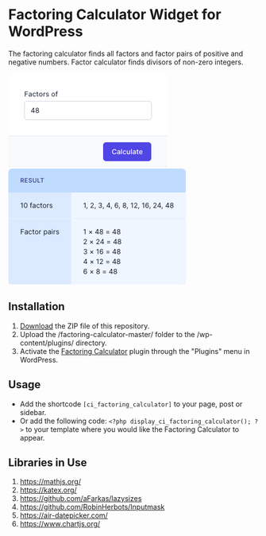 # Factoring Calculator Widget for WordPress

The factoring calculator finds all factors and factor pairs of positive and negative numbers. Factor calculator finds divisors of non-zero integers.

![Factoring Calculator Input Form](/assets/images/screenshot-1.png "Factoring Calculator Input Form")
![Factoring Calculator Calculation Results](/assets/images/screenshot-2.png "Factoring Calculator Calculation Results")

## Installation

1. [Download](https://github.com/pub-calculator-io/factoring-calculator/archive/refs/heads/master.zip) the ZIP file of this repository.
2. Upload the /factoring-calculator-master/ folder to the /wp-content/plugins/ directory.
3. Activate the [Factoring Calculator](https://www.calculator.io/factoring-calculator/ "Factoring Calculator Homepage") plugin through the "Plugins" menu in WordPress.

## Usage
* Add the shortcode `[ci_factoring_calculator]` to your page, post or sidebar.
* Or add the following code: `<?php display_ci_factoring_calculator(); ?>` to your template where you would like the Factoring Calculator to appear.

## Libraries in Use
1. https://mathjs.org/
2. https://katex.org/
3. https://github.com/aFarkas/lazysizes
4. https://github.com/RobinHerbots/Inputmask
5. https://air-datepicker.com/
6. https://www.chartjs.org/
